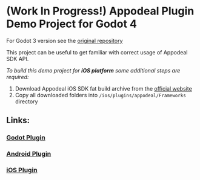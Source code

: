 # (Work In Progress!) Appodeal Plugin Demo Project for Godot 4
For Godot 3 version see the [original repository](https://github.com/DmitriiFeshchenko/godot-appodeal-demo-project)

This project can be useful to get familiar with correct usage of Appodeal SDK API.

*To build this demo project for **iOS platform** some additional steps are required:*

1. Download Appodeal iOS SDK fat build archive from the [official website](https://docs.appodeal.com/ios/get-started)
3. Copy all downloaded folders into `/ios/plugins/appodeal/Frameworks` directory

## Links:

### [Godot Plugin](https://github.com/virtualplaynl/godot-4-appodeal-editor-plugin)

### [Android Plugin](https://github.com/virtualplaynl/godot-4-appodeal-android-plugin)

### [iOS Plugin](https://github.com/virtualplaynl/godot-4-appodeal-ios-plugin)
